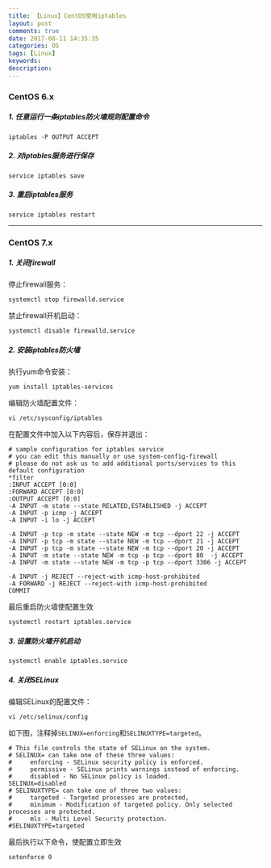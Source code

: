 ```yaml
---
title: 【Linux】CentOS使用iptables
layout: post
comments: true
date: 2017-08-11 14:35:35
categories: OS
tags: [Linux]
keywords:
description:
---
```

### CentOS 6.x
##### 1. 任意运行一条iptables防火墙规则配置命令
```
iptables -P OUTPUT ACCEPT
```
##### 2. 对iptables服务进行保存
```
service iptables save
```
##### 3. 重启iptables服务
```
service iptables restart
```
<!--more-->

---

### CentOS 7.x
##### 1. 关闭firewall
停止firewall服务：
```
systemctl stop firewalld.service
```
禁止firewall开机启动：
```
systemctl disable firewalld.service
```

##### 2. 安装iptables防火墙
执行yum命令安装：
```
yum install iptables-services
```
编辑防火墙配置文件：
```
vi /etc/sysconfig/iptables
```
在配置文件中加入以下内容后，保存并退出：

	# sample configuration for iptables service
	# you can edit this manually or use system-config-firewall
	# please do not ask us to add additional ports/services to this default configuration
	*filter
	:INPUT ACCEPT [0:0]
	:FORWARD ACCEPT [0:0]
	:OUTPUT ACCEPT [0:0]
	-A INPUT -m state --state RELATED,ESTABLISHED -j ACCEPT
	-A INPUT -p icmp -j ACCEPT
	-A INPUT -i lo -j ACCEPT

	-A INPUT -p tcp -m state --state NEW -m tcp --dport 22 -j ACCEPT
	-A INPUT -p tcp -m state --state NEW -m tcp --dport 21 -j ACCEPT
	-A INPUT -p tcp -m state --state NEW -m tcp --dport 20 -j ACCEPT
	-A INPUT -m state --state NEW -m tcp -p tcp --dport 80  -j ACCEPT
	-A INPUT -m state --state NEW -m tcp -p tcp --dport 3306 -j ACCEPT

	-A INPUT -j REJECT --reject-with icmp-host-prohibited
	-A FORWARD -j REJECT --reject-with icmp-host-prohibited
	COMMIT
最后重启防火墙使配置生效
```
systemctl restart iptables.service
```

##### 3. 设置防火墙开机启动
```
systemctl enable iptables.service
```

##### 4. 关闭SELinux
编辑SELinux的配置文件：
```
vi /etc/selinux/config
```
如下图，注释掉`SELINUX=enforcing`和`SELINUXTYPE=targeted`。

	# This file controls the state of SELinux on the system.
	# SELINUX= can take one of these three values:
	#     enforcing - SELinux security policy is enforced.
	#     permissive - SELinux prints warnings instead of enforcing.
	#     disabled - No SELinux policy is loaded.
	SELINUX=disabled
	# SELINUXTYPE= can take one of three two values:
	#     targeted - Targeted processes are protected,
	#     minimum - Modification of targeted policy. Only selected processes are protected.
	#     mls - Multi Level Security protection.
	#SELINUXTYPE=targeted
最后执行以下命令，使配置立即生效
```
setenforce 0
```